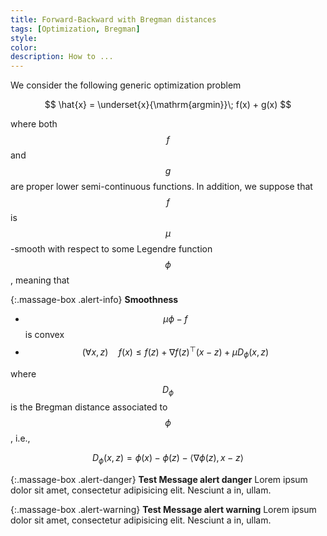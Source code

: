 ```yaml
---
title: Forward-Backward with Bregman distances
tags: [Optimization, Bregman]
style: 
color: 
description: How to ...
---
```


We consider the following generic optimization problem

$$ \hat{x} = \underset{x}{\mathrm{argmin}}\; f(x) + g(x) $$

where both $$f$$ and $$g$$ are proper lower semi-continuous functions. In addition, we suppose that $$f$$ is $$\mu$$-smooth with respect to some Legendre function $$\phi$$, meaning that


{:.massage-box .alert-info}
**Smoothness**
- $$\mu\phi-f$$ is convex
- $$(\forall x,z)\quad f(x) \leq f(z) + \nabla f(z)^\top(x-z) + \mu D_\phi(x,z)$$ 


where $$D_\phi$$ is the Bregman distance associated to $$\phi$$, i.e.,

$$D_\phi(x,z) = \phi(x) - \phi(z) - \langle \nabla\phi(z), x-z\rangle$$





{:.massage-box .alert-danger}
**Test Message alert danger**
Lorem ipsum dolor sit amet, consectetur adipisicing elit. Nesciunt a in, ullam.

{:.massage-box .alert-warning}
**Test Message alert warning**
Lorem ipsum dolor sit amet, consectetur adipisicing elit. Nesciunt a in, ullam.
